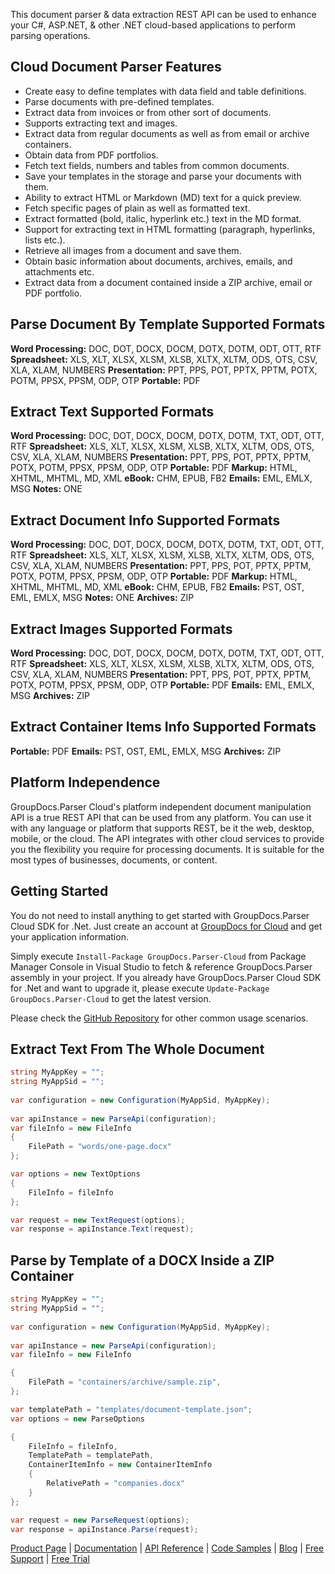 This document parser & data extraction REST API can be used to enhance your C#, ASP.NET, & other .NET cloud-based applications to perform parsing operations.

## Cloud Document Parser Features

- Create easy to define templates with data field and table definitions.
- Parse documents with pre-defined templates.
- Extract data from invoices or from other sort of documents.
- Supports extracting text and images.
- Extract data from regular documents as well as from email or archive containers.
- Obtain data from PDF portfolios.
- Fetch text fields, numbers and tables from common documents.
- Save your templates in the storage and parse your documents with them.
- Ability to extract HTML or Markdown (MD) text for a quick preview.
- Fetch specific pages of plain as well as formatted text.
- Extract formatted (bold, italic, hyperlink etc.) text in the MD format.
- Support for extracting text in HTML formatting (paragraph, hyperlinks, lists etc.).
- Retrieve all images from a document and save them.
- Obtain basic information about documents, archives, emails, and attachments etc.
- Extract data from a document contained inside a ZIP archive, email or PDF portfolio.

## Parse Document By Template Supported Formats

**Word Processing:** DOC, DOT, DOCX, DOCM, DOTX, DOTM, ODT, OTT, RTF
**Spreadsheet:** XLS, XLT, XLSX, XLSM, XLSB, XLTX, XLTM, ODS, OTS, CSV, XLA, XLAM, NUMBERS
**Presentation:** PPT, PPS, POT, PPTX, PPTM, POTX, POTM, PPSX, PPSM, ODP, OTP
**Portable:** PDF

## Extract Text Supported Formats

**Word Processing:** DOC, DOT, DOCX, DOCM, DOTX, DOTM, TXT, ODT, OTT, RTF
**Spreadsheet:** XLS, XLT, XLSX, XLSM, XLSB, XLTX, XLTM, ODS, OTS, CSV, XLA, XLAM, NUMBERS
**Presentation:** PPT, PPS, POT, PPTX, PPTM, POTX, POTM, PPSX, PPSM, ODP, OTP
**Portable:** PDF
**Markup:** HTML, XHTML, MHTML, MD, XML
**eBook:** CHM, EPUB, FB2
**Emails:** EML, EMLX, MSG
**Notes:** ONE

## Extract Document Info Supported Formats

**Word Processing:** DOC, DOT, DOCX, DOCM, DOTX, DOTM, TXT, ODT, OTT, RTF
**Spreadsheet:** XLS, XLT, XLSX, XLSM, XLSB, XLTX, XLTM, ODS, OTS, CSV, XLA, XLAM, NUMBERS
**Presentation:** PPT, PPS, POT, PPTX, PPTM, POTX, POTM, PPSX, PPSM, ODP, OTP
**Portable:** PDF
**Markup:** HTML, XHTML, MHTML, MD, XML
**eBook:** CHM, EPUB, FB2
**Emails:** PST, OST, EML, EMLX, MSG
**Notes:** ONE
**Archives:** ZIP

## Extract Images Supported Formats

**Word Processing:** DOC, DOT, DOCX, DOCM, DOTX, DOTM, TXT, ODT, OTT, RTF
**Spreadsheet:** XLS, XLT, XLSX, XLSM, XLSB, XLTX, XLTM, ODS, OTS, CSV, XLA, XLAM, NUMBERS
**Presentation:** PPT, PPS, POT, PPTX, PPTM, POTX, POTM, PPSX, PPSM, ODP, OTP
**Portable:** PDF
**Emails:** EML, EMLX, MSG
**Archives:** ZIP

## Extract Container Items Info Supported Formats

**Portable:** PDF
**Emails:** PST, OST, EML, EMLX, MSG
**Archives:** ZIP

## Platform Independence

GroupDocs.Parser Cloud's platform independent document manipulation API is a true REST API that can be used from any platform. You can use it with any language or platform that supports REST, be it the web, desktop, mobile, or the cloud. The API integrates with other cloud services to provide you the flexibility you require for processing documents. It is suitable for the most types of businesses, documents, or content.

## Getting Started

You do not need to install anything to get started with GroupDocs.Parser Cloud SDK for .Net. Just create an account at [GroupDocs for Cloud](https://dashboard.groupdocs.cloud/#/apps) and get your application information.

Simply execute `Install-Package GroupDocs.Parser-Cloud` from Package Manager Console in Visual Studio to fetch & reference GroupDocs.Parser assembly in your project. If you already have GroupDocs.Parser Cloud SDK for .Net and want to upgrade it, please execute `Update-Package GroupDocs.Parser-Cloud` to get the latest version.

Please check the [GitHub Repository](https://github.com/groupdocs-parser-cloud/groupdocs-parser-cloud-dotnet) for other common usage scenarios.

## Extract Text From The Whole Document

```csharp
string MyAppKey = "";
string MyAppSid = "";
  
var configuration = new Configuration(MyAppSid, MyAppKey);
  
var apiInstance = new ParseApi(configuration);
var fileInfo = new FileInfo
{
    FilePath = "words/one-page.docx"
};

var options = new TextOptions
{
    FileInfo = fileInfo
};

var request = new TextRequest(options);
var response = apiInstance.Text(request);
```

## Parse by Template of a DOCX Inside a ZIP Container

```csharp
string MyAppKey = "";
string MyAppSid = "";
  
var configuration = new Configuration(MyAppSid, MyAppKey);
  
var apiInstance = new ParseApi(configuration);
var fileInfo = new FileInfo

{
    FilePath = "containers/archive/sample.zip",
};

var templatePath = "templates/document-template.json";
var options = new ParseOptions

{
    FileInfo = fileInfo,
    TemplatePath = templatePath,
    ContainerItemInfo = new ContainerItemInfo
    {
        RelativePath = "companies.docx"
    }
};

var request = new ParseRequest(options);
var response = apiInstance.Parse(request);
```

[Product Page](https://products.groupdocs.cloud/parser/net) | [Documentation](https://wiki.groupdocs.cloud/parsercloud/) | [API Reference](https://apireference.groupdocs.cloud/parser/) | [Code Samples](https://github.com/groupdocs-parser-cloud/groupdocs-parser-cloud-dotnet) | [Blog](https://blog.groupdocs.cloud/category/parser/) | [Free Support](https://forum.groupdocs.cloud/c/parser) | [Free Trial](https://dashboard.groupdocs.cloud/#/apps)
